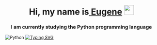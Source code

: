 <h1 align="center">Hi, my name is<a href="https://solsdev.site/" target="_blank"> Eugene</a> 
<img src="https://github.com/blackcater/blackcater/raw/main/images/Hi.gif" height="32"/></h1>
<h3 align="center">I am currently studying the Python  programming language</h3>


![Python](https://img.shields.io/badge/python-3670A0?style=for-the-badge&logo=python&logoColor=ffdd54)
[![Typing SVG](https://readme-typing-svg.herokuapp.com?vCenter=true&lines=Telegram%3A+%40stirel)](https://git.io/typing-svg)
